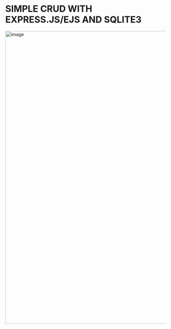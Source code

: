 # SIMPLE CRUD WITH EXPRESS.JS/EJS AND SQLITE3
<img width="1920" height="921" alt="image" src="https://github.com/user-attachments/assets/de6119a6-105c-4624-94f8-f6c1ca8cac24" />
